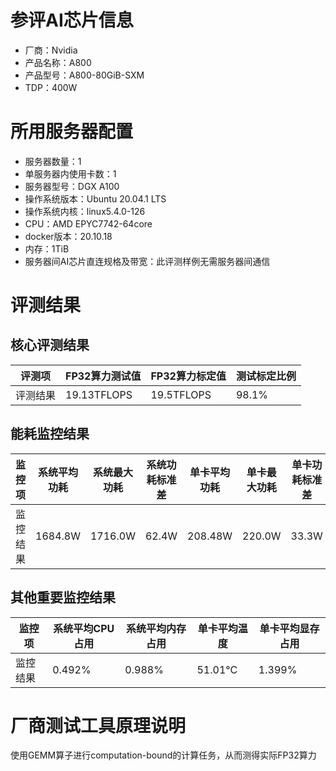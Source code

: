 # 参评AI芯片信息

* 厂商：Nvidia
* 产品名称：A800
* 产品型号：A800-80GiB-SXM
* TDP：400W

# 所用服务器配置

* 服务器数量：1
* 单服务器内使用卡数：1
* 服务器型号：DGX A100
* 操作系统版本：Ubuntu 20.04.1 LTS
* 操作系统内核：linux5.4.0-126
* CPU：AMD EPYC7742-64core
* docker版本：20.10.18
* 内存：1TiB
* 服务器间AI芯片直连规格及带宽：此评测样例无需服务器间通信

# 评测结果

## 核心评测结果

| 评测项  | FP32算力测试值   | FP32算力标定值  | 测试标定比例 |
| ---- | ----------- | ---------- | ------ |
| 评测结果 | 19.13TFLOPS | 19.5TFLOPS | 98.1%  |

## 能耗监控结果

| 监控项  | 系统平均功耗  | 系统最大功耗  | 系统功耗标准差 | 单卡平均功耗  | 单卡最大功耗 | 单卡功耗标准差 |
| ---- | ------- | ------- | ------- | ------- | ------ | ------- |
| 监控结果 | 1684.8W | 1716.0W | 62.4W   | 208.48W | 220.0W | 33.3W   |

## 其他重要监控结果

| 监控项  | 系统平均CPU占用 | 系统平均内存占用 | 单卡平均温度  | 单卡平均显存占用 |
| ---- | --------- | -------- | ------- | -------- |
| 监控结果 | 0.492%    | 0.988%   | 51.01°C | 1.399%   |

# 厂商测试工具原理说明

使用GEMM算子进行computation-bound的计算任务，从而测得实际FP32算力
